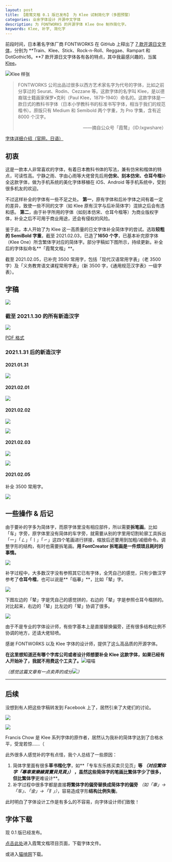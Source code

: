 ```yaml
---
layout: post
title: 【霞鹜文楷 0.1 版已发布】 为 Klee 试制简化字（多图预警）
categories: 业余字体设计 开源中文字体
description: 为 FONTWORKS 的开源字体 Klee One 制作简化字。
keywords: Klee, 补字, 简化字
---
```


前段时间，日本著名字体厂商 FONTWORKS 在 GitHub 上释出了 [7 款开源日文字体](https://github.com/fontworks-fonts)，分别为 **Train、Klee、Stick、Rock-n-Roll、Reggae、Rampart 和 DotGothic16。**7 款开源日文字体各有各的特点，其中我最感兴趣的，当属 [Klee](https://github.com/fontworks-fonts/Klee)。

![Klee 样张](https://github.com/fontworks-fonts/Klee/raw/master/image_Klee-SemiBold.png)

> FONTWORKS 公司出品过很多以西方艺术家名字为代号的字体，比如之前分享过的 Seurat、Rodin、Cezzane 等。这款字体的名字叫 Klee，是以德裔瑞士籍画家保罗•克利（Paul Klee，1879-1940）命名的。这款字体是一款日式的教科书字体（日本小学教科书的标准书写字体，相当于我们的规范楷书）。原版只有 Medium 和 Semibold 两个字重，为 Pro 字集，含有近 8000 个汉字。
>
> <div align="right">——摘自公众号「霞鹜」（ID:lxgwshare）

[字体详细介绍（官网，日语）](https://fontworks.co.jp/fontsearch/KleePro-M/) 

## 初衷

这是一款本人非常喜欢的字体，有着日本教科书体的写法，兼有仿宋和楷体的特点，可读性高。宁静之雨、字由心雨等大佬曾先后用**仿宋、刻本仿宋、仓耳今楷**补全这款字体，做为手机系统的美化字体移稙在 iOS、Android 等手机系统中，受到很多机友的欢迎。

不过这样补全的字体有一些不足之处。 **第一**，原有字体和后补字体之间有着一定的差异，致使一些不同的文字（如 Klee 原有汉字与后补简体字）混排之后会有违和感。 **第二**，由于补字所用的字体（如刻本仿宋、仓耳今楷等）为商业版权字体，补全之后不可用于商业用途，还会有侵权的风险。

鉴于此，本人开始了为 Klee 这一高质量的日文字体补全简体字的尝试。选取**较粗的 SemiBold 字重**，截至 2021.02.03，已造了**1650 个字**，已基本补完原字体（Klee One）所含繁体字对应的简体字。部分字稿如下图所示，持续更新。补全后的字体拟命名**「霞鹜文楷」**。

截至 2021.02.05，已补完 3500 常用字，包括「现代汉语常用字表」（老 3500 字）及「义务教育语文课程常用字表」（新 3500 字，《通用规范汉字表》一级字表）。

## 字稿

![](\images\posts\klee-simpchin\wenkai-overview.png)

### 截至 2021.1.30 的所有新造汉字

![](\images\posts\klee-simpchin\wenkai-demo.png)

[PDF 格式](https://github.com/lxgw/LxgwWenKai/raw/main/demo.pdf)

### 2021.1.31 后的新造汉字

#### 2021.01.31

![](\images\posts\klee-simpchin\wenkai-20210131.png)

#### 2021.02.01

![](\images\posts\klee-simpchin\wenkai-20210201.png)

#### 2021.02.02

![](\images\posts\klee-simpchin\wenkai-20210202-1.png)

![](\images\posts\klee-simpchin\wenkai-20210202-2.png)

#### 2021.02.03

![](\images\posts\klee-simpchin\wenkai-20210203-1.png)

![](\images\posts\klee-simpchin\wenkai-20210203-2.png)

#### 2021.02.05

补全 3500 常用字。

![](\images\posts\klee-simpchin\wenkai-20210205.png)

## 一些操作 & 后记

由于要补的字多为简体字，而原字体里没有相应部件，所以需要**拆笔画**。比如「车」字旁，原字体里没有简体的车字旁，就需要从别的字里用切割轮廓工具拆出「㇐」「㇜」「㇑」「㇀」这四个笔画进行拼接，缩放后还要用到加粗/减细命令。调整字形的结构，有时也需要拆笔画。**用 FontCreator 拆笔画是一件烦琐且耗时的事情。**

![](\images\posts\klee-simpchin\tzay.png)

补字过程中，大多数汉字没有参照其它已有字体，全凭自己的感觉，只有少数汉字参考了**仓耳今楷**，也可以说是**「临摹」**，比如「辇」字。

![](\images\posts\klee-simpchin\nean.png)

下图左边的「辇」字是凭自己的感觉拼的，右边的「辇」字是参照仓耳今楷拼的。对比起来，右边的「辇」比左边的「辇」协调了很多。

![](\images\posts\klee-simpchin\nean-comparison.png)

由于不是专业的字体设计师，有些字基本上是直接替换偏旁，还有很多结构比例不协调的地方，还请大佬轻喷。

感谢 FONTWORKS 以及 Klee 字体的设计师，提供了这么高品质的开源字体。

**在这里想知道还有哪个字库公司或者设计师想要补全 Klee 这款字体，如果已经有人开始补了，我就不用费这个工夫了。**![喵喵](https://img.t.sinajs.cn/t4/appstyle/expression/ext/normal/7b/2018new_miaomiao_org.png)



*（感觉这篇文章有一点卖弄的成分![](https://img.t.sinajs.cn/t4/appstyle/expression/ext/normal/a1/2018new_doge02_org.png)）*

---

## 后续

没想到有人把这些字稿转发到 Facebook 上了，居然引来了大佬们的讨论。

![](\images\posts\klee-simpchin\fb-snapshot.jpg)

![](\images\posts\klee-simpchin\fb-comment.jpg)

Francis Chow 是 Klee 系列字体的原作者，居然认为我补的简体字达到了合格水平，受宠若惊……（

此外很多人感觉补的字有点怪，我个人总结了一些原因：

1. 简体字里面有很多**草书楷化字**，如**「专车东乐练买卖贝见页」**等 *（对应繁体字「專車東樂練買賣貝見頁」）* ，虽然这些简体字的笔画比繁体字少了很多，但比繁体字**更难设计**。
2. 补字过程中很多字都是直接**将繁体字的偏旁替换成简体字的偏旁** *（如「車」→「车」、「金」→「钅」）*，容易造成字形**结构比例失衡**。

此时明白了字体设计工作是有多么的不容易，向字体设计师们致敬！

## 字体下载

现 0.1 版已经发布。

[点击此处](https://github.com/lxgw/LxgwWenKai/)进入霞鹜文楷项目页面，下载字体文件。

或进入[猫啃网](https://www.maoken.com/freefonts/9704.html)下载。

